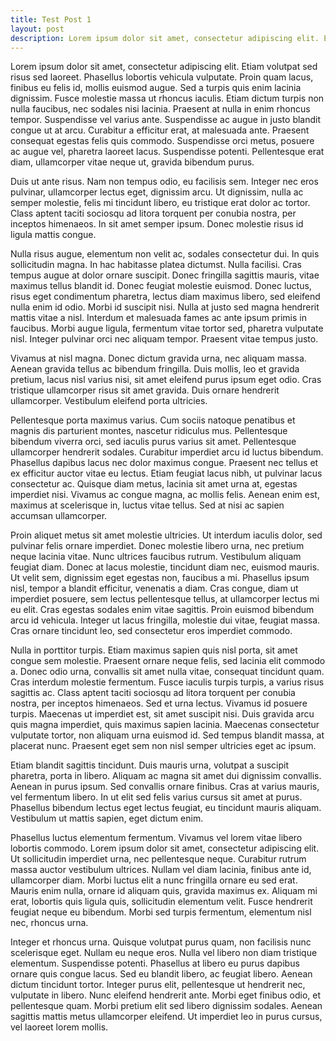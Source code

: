 ```yaml
---
title: Test Post 1
layout: post
description: Lorem ipsum dolor sit amet, consectetur adipiscing elit. Etiam volutpat sed risus sed laoreet. Phasellus lobortis vehicula vulputate. Proin quam lacus, finibus eu felis id, mollis euismod augue. Sed a turpis quis enim lacinia dignissim. Fusce molestie massa ut rhoncus iaculis. Etiam dictum turpis non nulla faucibus, nec sodales nisi lacinia. Praesent at nulla in enim rhoncus tempor. Suspendisse vel varius ante. Suspendisse ac augue in justo blandit congue ut at arcu. Curabitur a efficitur erat, at malesuada ante. Praesent consequat egestas felis quis commodo. Suspendisse orci metus, posuere ac augue vel, pharetra laoreet lacus. Suspendisse potenti. Pellentesque erat diam, ullamcorper vitae neque ut, gravida bibendum purus.
---
```


Lorem ipsum dolor sit amet, consectetur adipiscing elit. Etiam volutpat sed risus sed laoreet. Phasellus lobortis vehicula vulputate. Proin quam lacus, finibus eu felis id, mollis euismod augue. Sed a turpis quis enim lacinia dignissim. Fusce molestie massa ut rhoncus iaculis. Etiam dictum turpis non nulla faucibus, nec sodales nisi lacinia. Praesent at nulla in enim rhoncus tempor. Suspendisse vel varius ante. Suspendisse ac augue in justo blandit congue ut at arcu. Curabitur a efficitur erat, at malesuada ante. Praesent consequat egestas felis quis commodo. Suspendisse orci metus, posuere ac augue vel, pharetra laoreet lacus. Suspendisse potenti. Pellentesque erat diam, ullamcorper vitae neque ut, gravida bibendum purus.

Duis ut ante risus. Nam non tempus odio, eu facilisis sem. Integer nec eros pulvinar, ullamcorper lectus eget, dignissim arcu. Ut dignissim, nulla ac semper molestie, felis mi tincidunt libero, eu tristique erat dolor ac tortor. Class aptent taciti sociosqu ad litora torquent per conubia nostra, per inceptos himenaeos. In sit amet semper ipsum. Donec molestie risus id ligula mattis congue.

Nulla risus augue, elementum non velit ac, sodales consectetur dui. In quis sollicitudin magna. In hac habitasse platea dictumst. Nulla facilisi. Cras tempus augue at dolor ornare suscipit. Donec fringilla sagittis mauris, vitae maximus tellus blandit id. Donec feugiat molestie euismod. Donec luctus, risus eget condimentum pharetra, lectus diam maximus libero, sed eleifend nulla enim id odio. Morbi id suscipit nisi. Nulla at justo sed magna hendrerit mattis vitae a nisl. Interdum et malesuada fames ac ante ipsum primis in faucibus. Morbi augue ligula, fermentum vitae tortor sed, pharetra vulputate nisl. Integer pulvinar orci nec aliquam tempor. Praesent vitae tempus justo.

Vivamus at nisl magna. Donec dictum gravida urna, nec aliquam massa. Aenean gravida tellus ac bibendum fringilla. Duis mollis, leo et gravida pretium, lacus nisl varius nisi, sit amet eleifend purus ipsum eget odio. Cras tristique ullamcorper risus sit amet gravida. Duis ornare hendrerit ullamcorper. Vestibulum eleifend porta ultricies.

Pellentesque porta maximus varius. Cum sociis natoque penatibus et magnis dis parturient montes, nascetur ridiculus mus. Pellentesque bibendum viverra orci, sed iaculis purus varius sit amet. Pellentesque ullamcorper hendrerit sodales. Curabitur imperdiet arcu id luctus bibendum. Phasellus dapibus lacus nec dolor maximus congue. Praesent nec tellus et ex efficitur auctor vitae eu lectus. Etiam feugiat lacus nibh, ut pulvinar lacus consectetur ac. Quisque diam metus, lacinia sit amet urna at, egestas imperdiet nisi. Vivamus ac congue magna, ac mollis felis. Aenean enim est, maximus at scelerisque in, luctus vitae tellus. Sed at nisi ac sapien accumsan ullamcorper.

Proin aliquet metus sit amet molestie ultricies. Ut interdum iaculis dolor, sed pulvinar felis ornare imperdiet. Donec molestie libero urna, nec pretium neque lacinia vitae. Nunc ultrices faucibus rutrum. Vestibulum aliquam feugiat diam. Donec at lacus molestie, tincidunt diam nec, euismod mauris. Ut velit sem, dignissim eget egestas non, faucibus a mi. Phasellus ipsum nisl, tempor a blandit efficitur, venenatis a diam. Cras congue, diam ut imperdiet posuere, sem lectus pellentesque tellus, at ullamcorper lectus mi eu elit. Cras egestas sodales enim vitae sagittis. Proin euismod bibendum arcu id vehicula. Integer ut lacus fringilla, molestie dui vitae, feugiat massa. Cras ornare tincidunt leo, sed consectetur eros imperdiet commodo.

Nulla in porttitor turpis. Etiam maximus sapien quis nisl porta, sit amet congue sem molestie. Praesent ornare neque felis, sed lacinia elit commodo a. Donec odio urna, convallis sit amet nulla vitae, consequat tincidunt quam. Cras interdum molestie fermentum. Fusce iaculis turpis turpis, a varius risus sagittis ac. Class aptent taciti sociosqu ad litora torquent per conubia nostra, per inceptos himenaeos. Sed et urna lectus. Vivamus id posuere turpis. Maecenas ut imperdiet est, sit amet suscipit nisi. Duis gravida arcu quis magna imperdiet, quis maximus sapien lacinia. Maecenas consectetur vulputate tortor, non aliquam urna euismod id. Sed tempus blandit massa, at placerat nunc. Praesent eget sem non nisl semper ultricies eget ac ipsum.

Etiam blandit sagittis tincidunt. Duis mauris urna, volutpat a suscipit pharetra, porta in libero. Aliquam ac magna sit amet dui dignissim convallis. Aenean in purus ipsum. Sed convallis ornare finibus. Cras at varius mauris, vel fermentum libero. In ut elit sed felis varius cursus sit amet at purus. Phasellus bibendum lectus eget lectus feugiat, eu tincidunt mauris aliquam. Vestibulum ut mattis sapien, eget dictum enim.

Phasellus luctus elementum fermentum. Vivamus vel lorem vitae libero lobortis commodo. Lorem ipsum dolor sit amet, consectetur adipiscing elit. Ut sollicitudin imperdiet urna, nec pellentesque neque. Curabitur rutrum massa auctor vestibulum ultrices. Nullam vel diam lacinia, finibus ante id, ullamcorper diam. Morbi luctus elit a nunc fringilla ornare eu sed erat. Mauris enim nulla, ornare id aliquam quis, gravida maximus ex. Aliquam mi erat, lobortis quis ligula quis, sollicitudin elementum velit. Fusce hendrerit feugiat neque eu bibendum. Morbi sed turpis fermentum, elementum nisl nec, rhoncus urna.

Integer et rhoncus urna. Quisque volutpat purus quam, non facilisis nunc scelerisque eget. Nullam eu neque eros. Nulla vel libero non diam tristique elementum. Suspendisse potenti. Phasellus at libero eu purus dapibus ornare quis congue lacus. Sed eu blandit libero, ac feugiat libero. Aenean dictum tincidunt tortor. Integer purus elit, pellentesque ut hendrerit nec, vulputate in libero. Nunc eleifend hendrerit ante. Morbi eget finibus odio, et pellentesque quam. Morbi pretium elit sed libero dignissim sodales. Aenean sagittis mattis metus ullamcorper eleifend. Ut imperdiet leo in purus cursus, vel laoreet lorem mollis.